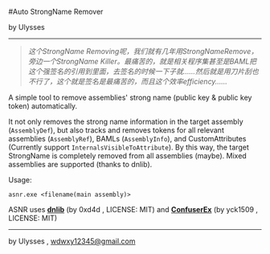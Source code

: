 #Auto StrongName Removerby Ulysses--->*这个StrongName Removing呢，我们就有几年用StrongNameRemove，旁边一个StrongName Killer。最痛苦的，就是相关程序集甚至是BAML把这个强签名的引用到里面，去签名的时候一下子就……然后就是用刀片刮也不行了，这个就是签名是最痛苦的，而且这个效率efficiency……*A simple tool to remove assemblies' strong name (public key & public key token) automatically. It not only removes the strong name information in the target assembly (`AssemblyDef`), but also tracks and removes tokens for all relevant assemblies (`AssemblyRef`), BAMLs (`AssemblyInfo`), and CustomAttributes (Currently support `InternalsVisibleToAttribute`). By this way, the target StrongName is completely  removed from all assemblies (maybe). Mixed assemblies are supported (thanks to dnlib).Usage:	asnr.exe <filename(main assembly)>ASNR uses [**dnlib**](https://github.com/0xd4d/dnlib) (by 0xd4d , LICENSE: MIT) and [**ConfuserEx**](https://github.com/yck1509/ConfuserEx) (by yck1509 , LICENSE: MIT)---by Ulysses , wdwxy12345@gmail.com